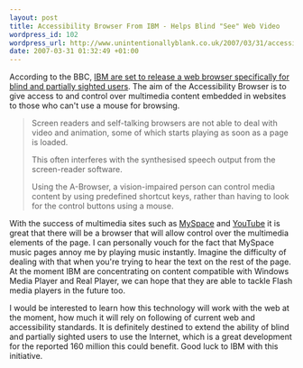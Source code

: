 ```yaml
---
layout: post
title: Accessibility Browser From IBM - Helps Blind "See" Web Video
wordpress_id: 102
wordpress_url: http://www.unintentionallyblank.co.uk/2007/03/31/accessibility-browser-from-ibm-helps-blind-see-web-video/
date: 2007-03-31 01:32:49 +01:00
---
```

<p>According to the BBC, <a href="http://news.bbc.co.uk/1/hi/technology/6507189.stm">IBM are set to release a web browser specifically for blind and partially sighted users</a>. The aim of the Accessibility Browser is to give access to and control over multimedia content embedded in websites to those who can't use a mouse for browsing.</p>

<blockquote cite="http://news.bbc.co.uk/1/hi/technology/6507189.stm"><p>Screen readers and self-talking browsers are not able to deal with video and animation, some of which starts playing as soon as a page is loaded.</p>

<p>This often interferes with the synthesised speech output from the screen-reader software.</p>

<p>Using the A-Browser, a vision-impaired person can control media content by using predefined shortcut keys, rather than having to look for the control buttons using a mouse.</p></blockquote>

<p>With the success of multimedia sites such as <a href="http://www.myspace.com">MySpace</a> and <a href="http://www.youtube.com">YouTube</a> it is great that there will be a browser that will allow control over the multimedia elements of the page. I can personally vouch for the fact that MySpace music pages annoy me by playing music instantly. Imagine the difficulty of dealing with that when you're trying to hear the text on the rest of the page. At the moment IBM are concentrating on content compatible with Windows Media Player and Real Player, we can hope that they are able to tackle Flash media players in the future too.</p>

<p>I would be interested to learn how this technology will work with the web at the moment, how much it will rely on following of current web and accessibility standards. It is definitely destined to extend the ability of blind and partially sighted users to use the Internet, which is a great development for the reported 160 million this could benefit. Good luck to IBM with this initiative.</p>
